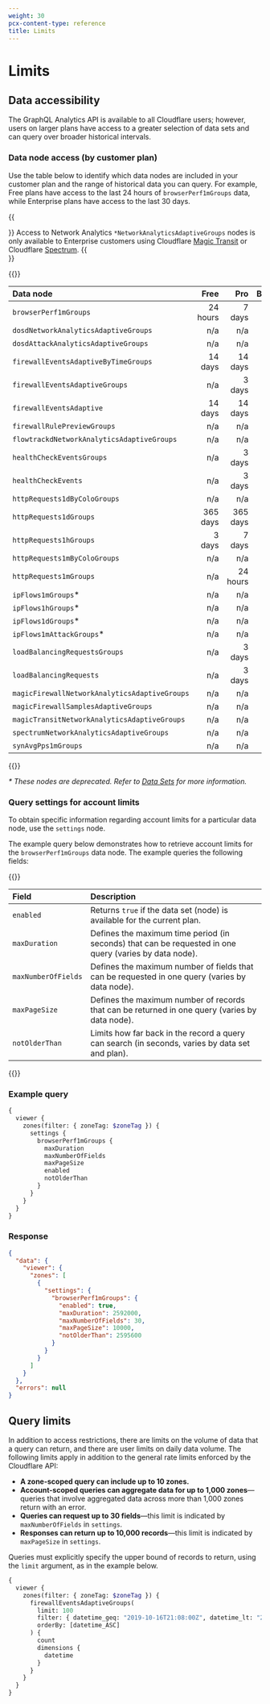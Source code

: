 ```yaml
---
weight: 30
pcx-content-type: reference
title: Limits
---
```


# Limits

## Data accessibility

The GraphQL Analytics API is available to all Cloudflare users; however, users on larger plans have access to a greater selection of data sets and can query over broader historical intervals.

### Data node access (by customer plan)

Use the table below to identify which data nodes are included in your customer plan and the range of historical data you can query. For example, Free plans have access to the last 24 hours of `browserPerf1mGroups` data, while Enterprise plans have access to the last 30 days.

{{<Aside type="note">}}
Access to Network Analytics `*NetworkAnalyticsAdaptiveGroups` nodes is only available to Enterprise customers using Cloudflare [Magic Transit](https://www.cloudflare.com/magic-transit/) or Cloudflare [Spectrum](/spectrum/).
{{</Aside>}}

{{<table-wrap>}}

| Data node                                     |     Free |      Pro | Business | Enterprise |
| :-------------------------------------------- | -------: | -------: | -------: | ---------: |
| `browserPerf1mGroups`                         | 24 hours |   7 days |  30 days |    30 days |
| `dosdNetworkAnalyticsAdaptiveGroups`          |      n/a |      n/a |      n/a |    90 days |
| `dosdAttackAnalyticsAdaptiveGroups`           |      n/a |      n/a |      n/a |    90 days |
| `firewallEventsAdaptiveByTimeGroups`          |  14 days |  14 days |  30 days |    30 days |
| `firewallEventsAdaptiveGroups`                |      n/a |   3 days |  30 days |    30 days |
| `firewallEventsAdaptive`                      |  14 days |  14 days |  30 days |    30 days |
| `firewallRulePreviewGroups`                   |      n/a |      n/a |      n/a |    30 days |
| `flowtrackdNetworkAnalyticsAdaptiveGroups`    |      n/a |      n/a |      n/a |    90 days |
| `healthCheckEventsGroups`                     |      n/a |   3 days |  30 days |    90 days |
| `healthCheckEvents`                           |      n/a |   3 days |  30 days |    90 days |
| `httpRequests1dByColoGroups`                  |      n/a |      n/a |      n/a |   365 days |
| `httpRequests1dGroups`                        | 365 days | 365 days | 365 days |   365 days |
| `httpRequests1hGroups`                        |   3 days |   7 days |  30 days |    90 days |
| `httpRequests1mByColoGroups`                  |      n/a |      n/a |      n/a |     7 days |
| `httpRequests1mGroups`                        |      n/a | 24 hours |   3 days |     7 days |
| `ipFlows1mGroups`\*                           |      n/a |      n/a |      n/a |    30 days |
| `ipFlows1hGroups`\*                           |      n/a |      n/a |      n/a |   6 months |
| `ipFlows1dGroups`\*                           |      n/a |      n/a |      n/a |     1 year |
| `ipFlows1mAttackGroups`\*                     |      n/a |      n/a |      n/a |     1 year |
| `loadBalancingRequestsGroups`                 |      n/a |   3 days |  30 days |    30 days |
| `loadBalancingRequests`                       |      n/a |   3 days |  30 days |    30 days |
| `magicFirewallNetworkAnalyticsAdaptiveGroups` |      n/a |      n/a |      n/a |    90 days |
| `magicFirewallSamplesAdaptiveGroups`          |      n/a |      n/a |      n/a |     7 days |
| `magicTransitNetworkAnalyticsAdaptiveGroups`  |      n/a |      n/a |      n/a |    90 days |
| `spectrumNetworkAnalyticsAdaptiveGroups`      |      n/a |      n/a |      n/a |    90 days |
| `synAvgPps1mGroups`                           |      n/a |      n/a |      n/a |     7 days |

{{</table-wrap>}}

_\* These nodes are deprecated. Refer to [Data Sets](/analytics/graphql-api/features/data-sets/#deprecated-data-nodes) for more information._

### Query settings for account limits

To obtain specific information regarding account limits for a particular data node, use the `settings` node.

The example query below demonstrates how to retrieve account limits for the `browserPerf1mGroups` data node. The example queries the following fields:

{{<table-wrap>}}

| Field               | Description                                                                                            |
| :------------------ | :----------------------------------------------------------------------------------------------------- |
| `enabled`           | Returns `true` if the data set (node) is available for the current plan.                               |
| `maxDuration`       | Defines the maximum time period (in seconds) that can be requested in one query (varies by data node). |
| `maxNumberOfFields` | Defines the maximum number of fields that can be requested in one query (varies by data node).         |
| `maxPageSize`       | Defines the maximum number of records that can be returned in one query (varies by data node).         |
| `notOlderThan`      | Limits how far back in the record a query can search (in seconds, varies by data set and plan).        |

{{</table-wrap>}}

### Example query

```graphql
{
  viewer {
    zones(filter: { zoneTag: $zoneTag }) {
      settings {
        browserPerf1mGroups {
          maxDuration
          maxNumberOfFields
          maxPageSize
          enabled
          notOlderThan
        }
      }
    }
  }
}
```

### Response

```json
{
  "data": {
    "viewer": {
      "zones": [
        {
          "settings": {
            "browserPerf1mGroups": {
              "enabled": true,
              "maxDuration": 2592000,
              "maxNumberOfFields": 30,
              "maxPageSize": 10000,
              "notOlderThan": 2595600
            }
          }
        }
      ]
    }
  },
  "errors": null
}
```

## Query limits

In addition to access restrictions, there are limits on the volume of data that a query can return, and there are user limits on daily data volume. The following limits apply in addition to the general rate limits enforced by the Cloudflare API:

- **A zone-scoped query can include up to 10 zones.**
- **Account-scoped queries can aggregate data for up to 1,000 zones**—queries that involve aggregated data across more than 1,000 zones return with an error.
- **Queries can request up to 30 fields**—this limit is indicated by `maxNumberOfFields` in `settings`.
- **Responses can return up to 10,000 records**—this limit is indicated by `maxPageSize` in `settings`.

Queries must explicitly specify the upper bound of records to return, using the `limit` argument, as in the example below.

```graphql
{
  viewer {
    zones(filter: { zoneTag: $zoneTag }) {
      firewallEventsAdaptiveGroups(
        limit: 100
        filter: { datetime_geq: "2019-10-16T21:08:00Z", datetime_lt: "2019-10-16T21:12:00Z" }
        orderBy: [datetime_ASC]
      ) {
        count
        dimensions {
          datetime
        }
      }
    }
  }
}
```
